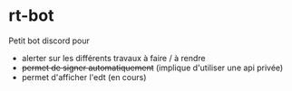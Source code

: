 # rt-bot

Petit bot discord pour 
- alerter sur les différents travaux à faire / à rendre
- ~~permet de signer automatiquement~~ (implique d'utiliser une api privée)
- permet d'afficher l'edt (en cours)
